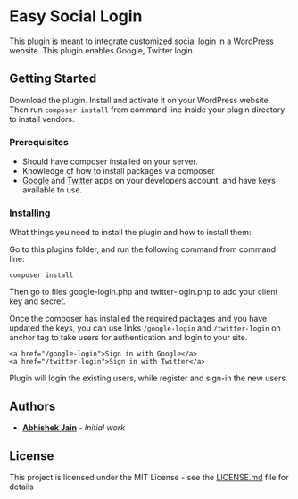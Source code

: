 # Easy Social Login

This plugin is meant to integrate customized social login in a WordPress website. This plugin enables Google, Twitter login.

## Getting Started

Download the plugin. Install and activate it on your WordPress website. Then run `composer install` from command line inside your plugin directory to install vendors.

### Prerequisites

* Should have composer installed on your server.
* Knowledge of how to install packages via composer
* [Google](https://console.cloud.google.com) and [Twitter](https://developer.twitter.com/en/apps) apps on your developers account, and have keys available to use.


### Installing

What things you need to install the plugin and how to install them:

Go to this plugins folder, and run the following command from command line:

```
composer install
```

Then go to files google-login.php and twitter-login.php to add your client key and secret.

Once the composer has installed the required packages and you have updated the keys, you can use links `/google-login` and `/twitter-login` on anchor tag to take users for authentication and login to your site.

```
<a href="/google-login">Sign in with Google</a>
<a href="/twitter-login">Sign in with Twitter</a>
```

Plugin will login the existing users, while register and sign-in the new users.

## Authors

* **[Abhishek Jain](https://geekabhi.com)** - *Initial work*

## License

This project is licensed under the MIT License - see the [LICENSE.md](LICENSE.md) file for details

